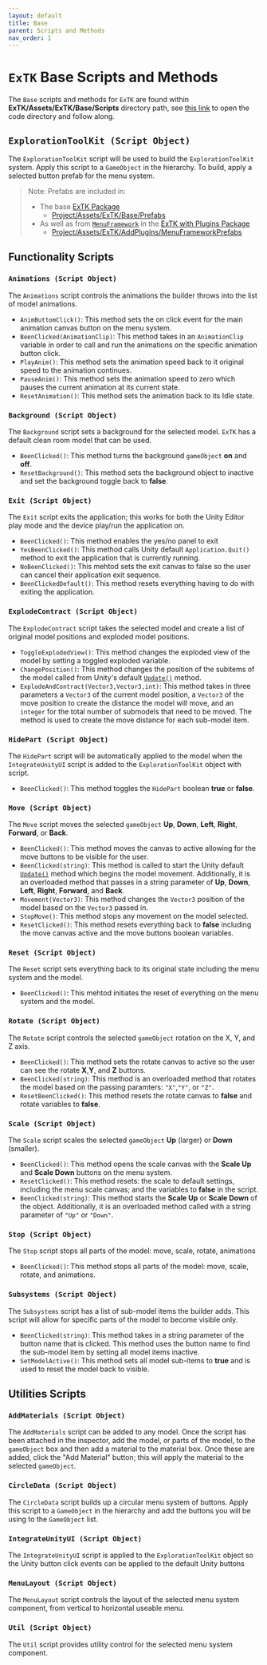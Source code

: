 ```yaml
---
layout: default
title: Base
parent: Scripts and Methods
nav_order: 1
---
```


# `ExTK` Base Scripts and Methods
The `Base` scripts and methods for `ExTK` are found within **ExTK/Assets/ExTK/Base/Scripts** directory path, see [this link](https://github.com/sandialabs/ExTK/tree/main/ExTK/Assets/ExTK/Base/Scripts) to open the code directory and follow along. 

## `ExplorationToolKit (Script Object)`
The `ExplorationToolKit` script will be used to build the `ExplorationToolKit` system.  Apply this script to a `GameObject` in the hierarchy. 
To build, apply a selected button prefab for the menu system.

>Note: Prefabs are included in:
>  - The base [ExTK Package](https://github.com/sandialabs/ExTK/blob/main/ExTK_V1.unitypackage)
>    - [Project/Assets/ExTK/Base/Prefabs](https://github.com/sandialabs/ExTK/tree/main/ExTK/Assets/ExTK/Base/Prefabs)
>  - As well as from [`MenuFramework`](https://github.com/sandialabs/MenuFramework) in the [ExTK with Plugins Package](https://github.com/sandialabs/ExTK/blob/ExTK-V1-with-Plugins/ExTK_V1_with_Plugins.unitypackage)
>    - [Project/Assets/ExTK/AddPlugins/MenuFrameworkPrefabs](https://github.com/sandialabs/ExTK/tree/ExTK-V1-with-Plugins/ExTK/Assets/ExTK/AddPlugins/MenuFramework/Prefabs)


## Functionality Scripts

### `Animations (Script Object)`
The `Animations` script controls the animations the builder throws into the list of model animations.
  - `AnimButtomClick()`: This method sets the on click event for the main animation canvas button on the menu system.
  - `BeenClicked(AnimationClip)`: This method takes in an `AnimationClip` variable in order to call and run the animations on the specific animation button click.
  - `PlayAnim()`: This method sets the animation speed back to it original speed to the animation continues.
  - `PauseAnim()`: This method sets the animation speed to zero which pauses the current animation at its current state.
  - `ResetAnimation()`: This method sets the animation back to its Idle state.
   
### `Background (Script Object)`
The `Background` script sets a background for the selected model. `ExTK` has a default clean room model that can be used.
  - `BeenClicked()`: This method turns the background `gameObject` **on** and **off**.
  - `ResetBackground()`: This method sets the background object to inactive and set the background toggle back to **false**.

### `Exit (Script Object)`
The `Exit` script exits the application; this works for both the Unity Editor play mode and the device play/run the application on.
  - `BeenClicked()`: This method enables the yes/no panel to exit
  - `YesBeenClicked()`: This method calls Unity default `Application.Quit()` method to exit the application that is currently running.
  - `NoBeenClicked()`: This mehtod sets the exit canvas to false so the user can cancel their application exit sequence.
  - `BeenClickedDefault()`: This method resets everything having to do with exiting the application.

### `ExplodeContract (Script Object)`
The `ExplodeContract` script takes the selected model and create a list of original model positions and exploded model positions.
  - `ToggleExplodedView()`: This method changes the exploded view of the model by setting a toggled exploded variable.
  - `ChangePosition()`: This method changes the position of the subitems of the model called from Unity's default [`Update()`](https://docs.unity3d.com/ScriptReference/MonoBehaviour.Update.html) method.
  - `ExplodeAndContract(Vector3,Vector3,int)`: This method takes in three parameters a `Vector3` of the current model position, a `Vector3` of the move position to create the distance the model will move, and an `integer` for the total number of submodels that need to be moved. The method is used to create the move distance for each sub-model item.

### `HidePart (Script Object)`
The `HidePart` script will be automatically applied to the model when the `IntegrateUnityUI` script is added to the `ExplorationToolKit` object with script.
  - `BeenClicked()`: This method toggles the `HidePart` boolean **true** or **false**.
  
### `Move (Script Object)`
The `Move` script moves the selected `gameObject` **Up**, **Down**, **Left**, **Right**, **Forward**, or **Back**.
   - `BeenClicked()`: This method moves the canvas to active allowing for the move buttons to be visible for the user.
   - `BeenClicked(string)`: This method is called to start the Unity default [`Update()`](https://docs.unity3d.com/ScriptReference/MonoBehaviour.Update.html) method which begins the model movement.  Additionally, it is an overloaded method that passes in a string parameter of **Up**, **Down**, **Left**, **Right**, **Forward**, and **Back**. 
   - `Movement(Vector3)`: This method changes the `Vector3` position of the model based on the `Vector3` passed in.
   - `StopMove()`: This method stops any movement on the model selected.
   - `ResetClicked()`: This method resets everything back to **false** including the move canvas active and the move buttons boolean variables.

### `Reset (Script Object)`
The `Reset` script sets everything back to its original state including the menu system and the model.
  - `BeenClicked()`: This mehtod initiates the reset of everything on the menu system and the model.

### `Rotate (Script Object)`
The `Rotate` script controls the selected `gameObject` rotation on the X, Y, and Z axis.
   - `BeenClicked()`: This method sets the rotate canvas to active so the user can see the rotate **X**,**Y**, and **Z** buttons.
   - `BeenClicked(string)`: This method is an overloaded method that rotates the model based on the passing paramters: `"X"`,`"Y"`, or `"Z"`.
   - `ResetBeenClicked()`: This method resets the rotate canvas to **false** and rotate variables to **false**.

### `Scale (Script Object)`
The `Scale` script scales the selected `gameObject` **Up** (larger) or **Down** (smaller).
  - `BeenClicked()`: This method opens the scale canvas with the **Scale Up** and **Scale Down** buttons on the menu system.
  - `ResetClicked()`: This method resets: the scale to default settings, including the menu scale canvas; and the variables to **false** in the script.
  - `BeenClicked(string)`: This method starts the **Scale Up** or **Scale Down** of the object. Additionally, it is an overloaded method called with a string parameter of `"Up"` or `"Down"`.

### `Stop (Script Object)`
The `Stop` script stops all parts of the model: move, scale, rotate, animations
  - `BeenClicked()`: This method stops all parts of the model: move, scale, rotate, and animations.


### `Subsystems (Script Object)`
The `Subsystems` script has a list of sub-model items the builder adds. This script will allow for specific parts of the model to become visible only.
   - `BeenClicked(string)`: This method takes in a string parameter of the button name that is clicked. This method uses the button name to find the sub-model item by setting all model items inactive.
   - `SetModelActive()`: This method sets all model sub-items to **true** and is used to reset the model back to visible.

## Utilities Scripts

### `AddMaterials (Script Object)`
The `AddMaterials` script can be added to any model. Once the script has been attached in the inspector, add the model, or parts of the model, to the `gameObject` box and then add a material to the material box. Once these are added, click the "Add Material" button; this will apply the material to the selected `gameObject`.

### `CircleData (Script Object)`
The `CircleData` script builds up a circular menu system of buttons. Apply this script to a `GameObject` in the hierarchy and add the buttons you will be using to the `GameObject` list.

### `IntegrateUnityUI (Script Object)`
The `IntegrateUnityUI` script is applied to the `ExplorationToolKit` object so the Unity button click events can be applied to the default Unity buttons

### `MenuLayout (Script Object)`
The `MenuLayout` script controls the layout of the selected menu system component, from vertical to horizontal useable menu.

### `Util (Script Object)`
The `Util` script provides utility control for the selected menu system component.
